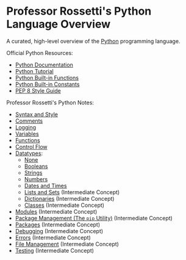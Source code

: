 # Professor Rossetti's Python Language Overview

A curated, high-level overview of the [Python](https://www.python.org/) programming language.

Official Python Resources:

  + [Python Documentation](https://docs.python.org/3/reference/index.html)
  + [Python Tutorial](https://docs.python.org/3/tutorial/index.html)
  + [Python Built-in Functions](https://docs.python.org/3/library/functions.html)
  + [Python Built-in Constants](https://docs.python.org/3/library/constants.html)
  + [PEP 8 Style Guide](https://www.python.org/dev/peps/pep-0008/)

Professor Rossetti's Python Notes:

  + [Syntax and Style](syntax-and-style.md)
  + [Comments](comments.md)
  + [Logging](logging.md)
  + [Variables](variables.md)
  + [Functions](functions.md)
  + [Control Flow](control-flow.md)
  + [Datatypes](datatypes/README.md):
    + [None](datatypes/none.md)
    + [Booleans](datatypes/booleans.md)
    + [Strings](datatypes/strings.md)
    + [Numbers](datatypes/numbers.md)
    + [Dates and Times](datatypes/dates.md)
    + [Lists and Sets](datatypes/lists.md) (Intermediate Concept)
    + [Dictionaries](datatypes/dictionaries.md) (Intermediate Concept)
    + [Classes](datatypes/classes.md) (Intermediate Concept)
  + [Modules](modules/) (Intermediate Concept)
  + [Package Management (The `pip` Utility)](/notes/pip.md) (Intermediate Concept)
  + [Packages](packages/) (Intermediate Concept)
  + [Debugging](debugging.md) (Intermediate Concept)
  + [Errors](errors.md) (Intermediate Concept)
  + [File Management](file-management.md) (Intermediate Concept)
  + [Testing](testing.md) (Intermediate Concept)
